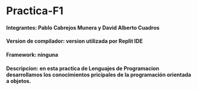 # Practica-F1
#### Integrantes: Pablo Cabrejos Munera y David Alberto Cuadros
#### Version de compilador: version utilizada por Replit IDE
#### Framework: ninguna
#### Descripcion: en esta practica de Lenguajes de Programacion desarrollamos los conocimientos pricipales de la programación orientada a objetos.
